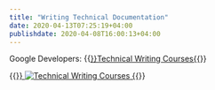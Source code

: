 ```yaml
---
title: "Writing Technical Documentation"
date: 2020-04-13T07:25:19+04:00
publishdate: 2020-04-08T16:00:13+04:00
---
```



Google Developers: {{<a href="https://developers.google.com/tech-writing" target="_blank">}}Technical Writing Courses{{</a>}}

{{<a href="https://developers.google.com/tech-writing" target="_blank">}}
![Technical Writing Courses](https://res.cloudinary.com/oorkan/image/upload/v1587322733/blog/img/topics/no-category/TechWritingCoursesLogo_480_avdfvr.png)
{{</a>}}

